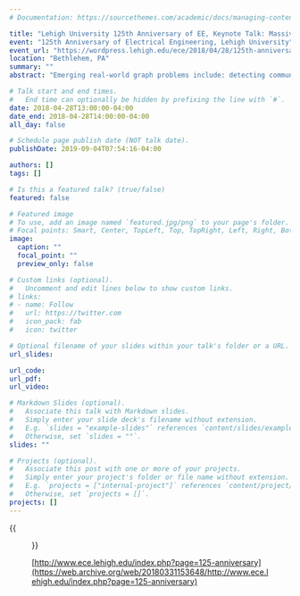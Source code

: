 ```yaml
---
# Documentation: https://sourcethemes.com/academic/docs/managing-content/

title: "Lehigh University 125th Anniversary of EE, Keynote Talk: Massive-Scale Analytics"
event: "125th Anniversary of Electrical Engineering, Lehigh University"
event_url: "https://wordpress.lehigh.edu/ece/2018/04/28/125th-anniversary-of-electrical-engineering-event/"
location: "Bethlehem, PA"
summary: ""
abstract: "Emerging real-world graph problems include: detecting community structure in large social networks; improving the resilience of the electric power grid; and detecting and preventing disease in human populations. Unlike traditional applications in computational science and engineering, solving these problems at scale often raises new challenges because of the sparsity and lack of locality in the data, the need for additional research on scalable algorithms and development of frameworks for solving these problems on high performance computers, and the need for improved models that also capture the noise and bias inherent in the torrential data streams. In this talk, the speaker will discuss the opportunities and challenges in massive data-intensive computing for applications in computational science and engineering."

# Talk start and end times.
#   End time can optionally be hidden by prefixing the line with `#`.
date: 2018-04-28T13:00:00-04:00
date_end: 2018-04-28T14:00:00-04:00
all_day: false

# Schedule page publish date (NOT talk date).
publishDate: 2019-09-04T07:54:16-04:00

authors: []
tags: []

# Is this a featured talk? (true/false)
featured: false

# Featured image
# To use, add an image named `featured.jpg/png` to your page's folder. 
# Focal points: Smart, Center, TopLeft, Top, TopRight, Left, Right, BottomLeft, Bottom, BottomRight.
image:
  caption: ""
  focal_point: ""
  preview_only: false

# Custom links (optional).
#   Uncomment and edit lines below to show custom links.
# links:
# - name: Follow
#   url: https://twitter.com
#   icon_pack: fab
#   icon: twitter

# Optional filename of your slides within your talk's folder or a URL.
url_slides:

url_code:
url_pdf:
url_video:

# Markdown Slides (optional).
#   Associate this talk with Markdown slides.
#   Simply enter your slide deck's filename without extension.
#   E.g. `slides = "example-slides"` references `content/slides/example-slides.md`.
#   Otherwise, set `slides = ""`.
slides: ""

# Projects (optional).
#   Associate this post with one or more of your projects.
#   Simply enter your project's folder or file name without extension.
#   E.g. `projects = ["internal-project"]` references `content/project/deep-learning/index.md`.
#   Otherwise, set `projects = []`.
projects: []
---
```


{{<figure src="Bader-Lehigh.jpg">}}

[http://www.ece.lehigh.edu/index.php?page=125-anniversary](https://web.archive.org/web/20180331153648/http://www.ece.lehigh.edu/index.php?page=125-anniversary)
